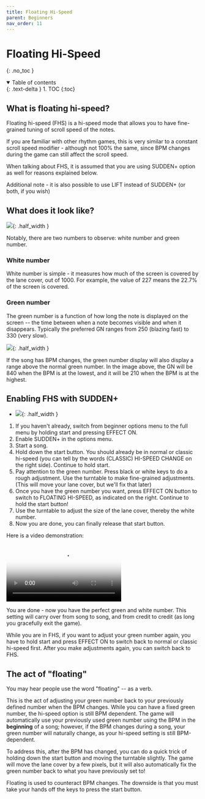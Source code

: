 ```yaml
---
title: Floating Hi-Speed
parent: Beginners
nav_order: 11
---
```


# Floating Hi-Speed
{: .no_toc }

<details open markdown="block">
  <summary>
    Table of contents
  </summary>
  {: .text-delta }
1. TOC
{:toc}
</details>

## What is floating hi-speed?

Floating hi-speed (FHS) is a hi-speed mode that allows you to have fine-grained tuning of scroll speed of the notes.

If you are familiar with other rhythm games, this is very similar to a constant scroll speed modifier - although not 100% the same, since BPM changes during the game can still affect the scroll speed.

When talking about FHS, it is assumed that you are using SUDDEN+ option as well for reasons explained below.

Additional note - it is also possible to use LIFT instead of SUDDEN+ (or both, if you wish)

## What does it look like?

![](/assets/img/fhs/suddenp.jpg){: .half_width }

Notably, there are two numbers to observe: white number and green number.

### White number

White number is simple - it measures how much of the screen is covered by the lane cover, out of 1000. For example, the value of 227 means the 22.7% of the screen is covered.

### Green number

The green number is a function of how long the note is displayed on the screen -- the time between when a note becomes visible and when it disappears. Typically the preferred GN ranges from 250 (blazing fast) to 330 (very slow).

![](/assets/img/fhs/gn_range.png){: .half_width }

If the song has BPM changes, the green number display will also display a range above the normal green number. In the image above, the GN will be 840 when the BPM is at the lowest, and it will be 210 when the BPM is at the highest.

## Enabling FHS with SUDDEN+

* ![](/assets/img/option/lane.png){: .half_width }

1. If you haven't already, switch from beginner options menu to the full menu by holding start and pressing EFFECT ON.
1. Enable SUDDEN+ in the options menu.
1. Start a song.
1. Hold down the start button. You should already be in normal or classic hi-speed (you can tell by the words (CLASSIC) HI-SPEED CHANGE on the right side). Continue to hold start.
1. Pay attention to the green number. Press black or white keys to do a rough adjustment. Use the turntable to make fine-grained adjustments. (This will move your lane cover, but we'll fix that later)
1. Once you have the green number you want, press EFFECT ON button to switch to FLOATING HI-SPEED, as indicated on the right. Continue to hold the start button!
1. Use the turntable to adjust the size of the lane cover, thereby the white number.
1. Now you are done, you can finally release that start button.

Here is a video demonstration:

<video controls poster="/assets/img/fhs/fhs_video.jpg">
  <source src="/assets/img/fhs/fhs_video.mp4" type="video/mp4" />
  <p>Your browser doesn't support video tags.</p>
</video>

You are done - now you have the perfect green and white number. This setting will carry over from song to song, and from credit to credit (as long you gracefully exit the game).

While you are in FHS, if you want to adjust your green number again, you have to hold start and press EFFECT ON to switch back to normal or classic hi-speed first. After you make adjustments again, you can switch back to FHS.

## The act of "floating"

You may hear people use the word "floating" -- as a verb.

This is the act of adjusting your green number back to your previously defined number when the BPM changes. While you can have a fixed green number, the hi-speed option is still BPM dependent. The game will automatically use your previously used green number using the BPM in the **beginning** of a song; however, if the BPM changes during a song, your green number will naturally change, as your hi-speed setting is still BPM-dependent.

To address this, after the BPM has changed, you can do a quick trick of holding down the start button and moving the turntable slightly. The game will move the lane cover by a few pixels, but it will also automatically fix the green number back to what you have previously set to!

Floating is used to counteract BPM changes. The downside is that you must take your hands off the keys to press the start button.

